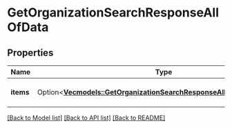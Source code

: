 # GetOrganizationSearchResponseAllOfData

## Properties

Name | Type | Description | Notes
------------ | ------------- | ------------- | -------------
**items** | Option<[**Vec<models::GetOrganizationSearchResponseAllOfDataItemsInner>**](GetOrganizationSearchResponse_allOf_data_items_inner.md)> | The array of found items | [optional]

[[Back to Model list]](../README.md#documentation-for-models) [[Back to API list]](../README.md#documentation-for-api-endpoints) [[Back to README]](../README.md)


